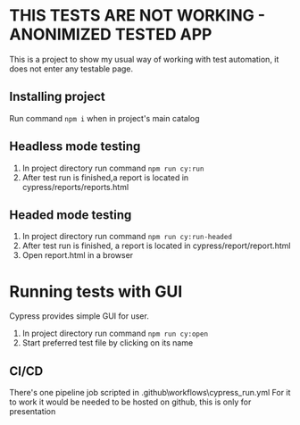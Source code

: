 # **THIS TESTS ARE NOT WORKING - ANONIMIZED TESTED APP**

This is a project to show my usual way of working with test automation, it does not enter any testable page.

## Installing project

Run command `npm i` when in project's main catalog

## Headless mode testing

1. In project directory run command `npm run cy:run`
2. After test run is finished,a report is located in cypress/reports/reports.html

## Headed mode testing

1. In project directory run command `npm run cy:run-headed`
2. After test run is finished, a report is located in cypress/report/report.html
3. Open report.html in a browser

# Running tests with GUI

Cypress provides simple GUI for user.

1. In project directory run command `npm run cy:open`
2. Start preferred test file by clicking on its name

## CI/CD

There's one pipeline job scripted in .github\workflows\cypress_run.yml
For it to work it would be needed to be hosted on github, this is only for presentation
